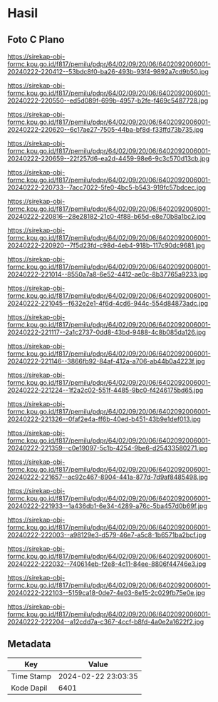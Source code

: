 # Hasil

## Foto C Plano

https://sirekap-obj-formc.kpu.go.id/f817/pemilu/pdpr/64/02/09/20/06/6402092006001-20240222-220412--53bdc8f0-ba26-493b-93f4-9892a7cd9b50.jpg

https://sirekap-obj-formc.kpu.go.id/f817/pemilu/pdpr/64/02/09/20/06/6402092006001-20240222-220550--ed5d089f-699b-4957-b2fe-f469c5487728.jpg

https://sirekap-obj-formc.kpu.go.id/f817/pemilu/pdpr/64/02/09/20/06/6402092006001-20240222-220620--6c17ae27-7505-44ba-bf8d-f33ffd73b735.jpg

https://sirekap-obj-formc.kpu.go.id/f817/pemilu/pdpr/64/02/09/20/06/6402092006001-20240222-220659--22f257d6-ea2d-4459-98e6-9c3c570d13cb.jpg

https://sirekap-obj-formc.kpu.go.id/f817/pemilu/pdpr/64/02/09/20/06/6402092006001-20240222-220733--7acc7022-5fe0-4bc5-b543-919fc57bdcec.jpg

https://sirekap-obj-formc.kpu.go.id/f817/pemilu/pdpr/64/02/09/20/06/6402092006001-20240222-220816--28e28182-21c0-4f88-b65d-e8e70b8a1bc2.jpg

https://sirekap-obj-formc.kpu.go.id/f817/pemilu/pdpr/64/02/09/20/06/6402092006001-20240222-220920--7f5d23fd-c98d-4eb4-918b-117c90dc9681.jpg

https://sirekap-obj-formc.kpu.go.id/f817/pemilu/pdpr/64/02/09/20/06/6402092006001-20240222-221014--8550a7a8-6e52-4412-ae0c-8b37765a9233.jpg

https://sirekap-obj-formc.kpu.go.id/f817/pemilu/pdpr/64/02/09/20/06/6402092006001-20240222-221045--f632e2e1-4f6d-4cd6-944c-554d84873adc.jpg

https://sirekap-obj-formc.kpu.go.id/f817/pemilu/pdpr/64/02/09/20/06/6402092006001-20240222-221117--2a1c2737-0dd8-43bd-9488-4c8b085da126.jpg

https://sirekap-obj-formc.kpu.go.id/f817/pemilu/pdpr/64/02/09/20/06/6402092006001-20240222-221146--3866fb92-84af-412a-a706-ab44b0a4223f.jpg

https://sirekap-obj-formc.kpu.go.id/f817/pemilu/pdpr/64/02/09/20/06/6402092006001-20240222-221224--1f2a2c02-551f-4485-9bc0-f4246175bd65.jpg

https://sirekap-obj-formc.kpu.go.id/f817/pemilu/pdpr/64/02/09/20/06/6402092006001-20240222-221326--0faf2e4a-ff6b-40ed-b451-43b9e1def013.jpg

https://sirekap-obj-formc.kpu.go.id/f817/pemilu/pdpr/64/02/09/20/06/6402092006001-20240222-221359--c0e19097-5c1b-4254-9be6-d25433580271.jpg

https://sirekap-obj-formc.kpu.go.id/f817/pemilu/pdpr/64/02/09/20/06/6402092006001-20240222-221657--ac92c467-8904-441a-877d-7d9af8485498.jpg

https://sirekap-obj-formc.kpu.go.id/f817/pemilu/pdpr/64/02/09/20/06/6402092006001-20240222-221933--1a436db1-6e34-4289-a76c-5ba457d0b69f.jpg

https://sirekap-obj-formc.kpu.go.id/f817/pemilu/pdpr/64/02/09/20/06/6402092006001-20240222-222003--a98129e3-d579-46e7-a5c8-1b6571ba2bcf.jpg

https://sirekap-obj-formc.kpu.go.id/f817/pemilu/pdpr/64/02/09/20/06/6402092006001-20240222-222032--740614eb-f2e8-4c11-84ee-8806f44746e3.jpg

https://sirekap-obj-formc.kpu.go.id/f817/pemilu/pdpr/64/02/09/20/06/6402092006001-20240222-222103--5159ca18-0de7-4e03-8e15-2c029fb75e0e.jpg

https://sirekap-obj-formc.kpu.go.id/f817/pemilu/pdpr/64/02/09/20/06/6402092006001-20240222-222204--a12cdd7a-c367-4ccf-b8fd-4a0e2a1622f2.jpg


## Metadata

| Key        | Value               |
| ---------- | ------------------- |
| Time Stamp | 2024-02-22 23:03:35 |
| Kode Dapil | 6401                |



